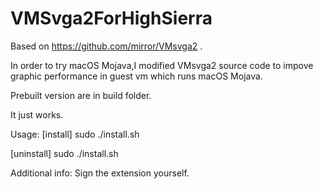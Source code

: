# VMSvga2ForHighSierra
Based on https://github.com/mirror/VMsvga2 .

In order to try macOS Mojava,I modified VMsvga2 source code to impove graphic performance in guest vm which runs macOS Mojava.

Prebuilt version are in build folder.

It just works.

Usage:
[install]
sudo ./install.sh

[uninstall]
sudo ./install.sh

Additional info:
Sign the extension yourself.
